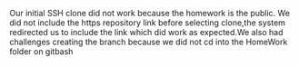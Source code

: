 Our initial SSH clone did not work because the homework is the public. We did not include the https repository link before selecting clone,the system redirected us to include the link which did work as expected.We also had challenges creating the branch because we did not cd into the HomeWork folder on gitbash

